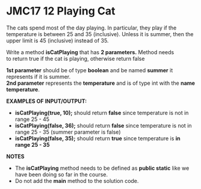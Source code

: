 # JMC17 12 Playing Cat

The cats spend most of the day playing. In particular, they play if the temperature is between 25 and 35 (inclusive). Unless it is summer, then the upper limit is 45 (inclusive) instead of 35.

Write a method **isCatPlaying** that has **2 parameters.** Method needs to return true if the cat is playing, otherwise return false

**1st parameter** should be of type **boolean** and be named **summer** it represents if it is summer.  
**2nd parameter** represents the **temperature** and is of type int with the **name temperature**.


**EXAMPLES OF INPUT/OUTPUT:**

- **isCatPlaying(true, 10);** should return **false** since temperature is not in range 25 - 45 
- **isCatPlaying(false, 36);** should return **false** since temperature is not in range 25 - 35 (summer parameter is false)
- **isCatPlaying(false, 35);** should return **true** since temperature is **in range 25 - 35** 


**NOTES**

- The **isCatPlaying** method needs to be defined as **public static** ​like we have been doing so far in the course.
- Do not add the **main** method to the solution code.
